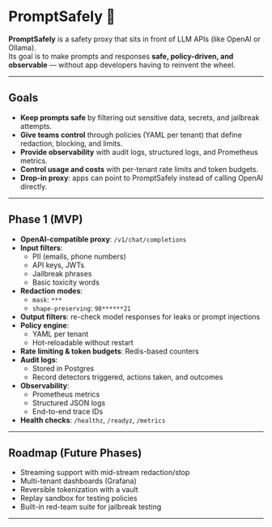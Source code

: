 # PromptSafely 🚦

**PromptSafely** is a safety proxy that sits in front of LLM APIs (like OpenAI or Ollama).  
Its goal is to make prompts and responses **safe, policy-driven, and observable** — without app developers having to reinvent the wheel.

---

##  Goals

- **Keep prompts safe** by filtering out sensitive data, secrets, and jailbreak attempts.  
- **Give teams control** through policies (YAML per tenant) that define redaction, blocking, and limits.  
- **Provide observability** with audit logs, structured logs, and Prometheus metrics.  
- **Control usage and costs** with per-tenant rate limits and token budgets.  
- **Drop-in proxy**: apps can point to PromptSafely instead of calling OpenAI directly.  

---

##  Phase 1 (MVP)

- **OpenAI-compatible proxy**: `/v1/chat/completions`  
- **Input filters**:  
  - PII (emails, phone numbers)  
  - API keys, JWTs  
  - Jailbreak phrases  
  - Basic toxicity words  
- **Redaction modes**:  
  - `mask`: `***`  
  - `shape-preserving`: `98******21`  
- **Output filters**: re-check model responses for leaks or prompt injections  
- **Policy engine**:  
  - YAML per tenant  
  - Hot-reloadable without restart  
- **Rate limiting & token budgets**: Redis-based counters  
- **Audit logs**:  
  - Stored in Postgres  
  - Record detectors triggered, actions taken, and outcomes  
- **Observability**:  
  - Prometheus metrics  
  - Structured JSON logs  
  - End-to-end trace IDs  
- **Health checks**: `/healthz`, `/readyz`, `/metrics`  

---

## Roadmap (Future Phases)

- Streaming support with mid-stream redaction/stop  
- Multi-tenant dashboards (Grafana)  
- Reversible tokenization with a vault  
- Replay sandbox for testing policies  
- Built-in red-team suite for jailbreak testing  

---
